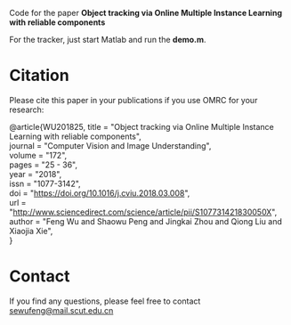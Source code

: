 Code for the paper **Object tracking via Online Multiple Instance Learning with reliable components**

For the tracker, just start Matlab and run the **demo.m**.

# Citation
Please cite this paper in your publications if you use OMRC for your research:

  @article{WU201825,
    title = "Object tracking via Online Multiple Instance Learning with reliable components",  
    journal = "Computer Vision and Image Understanding",  
    volume = "172",  
    pages = "25 - 36",  
    year = "2018",  
    issn = "1077-3142",  
    doi = "https://doi.org/10.1016/j.cviu.2018.03.008",  
    url = "http://www.sciencedirect.com/science/article/pii/S107731421830050X",  
    author = "Feng Wu and Shaowu Peng and Jingkai Zhou and Qiong Liu and Xiaojia Xie",  
  }

# Contact
If you find any questions, please feel free to contact sewufeng@mail.scut.edu.cn
